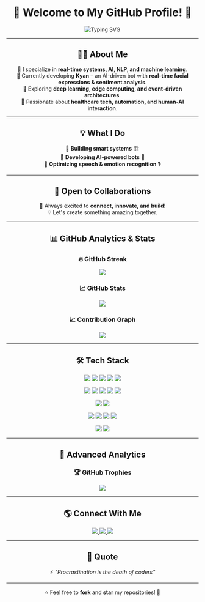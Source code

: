 <div align="center">

# 🚀 Welcome to My GitHub Profile! 👋  

<p align="center">
  <img src="https://readme-typing-svg.herokuapp.com?font=Fira+Code&weight=600&size=22&pause=1000&color=F7B93E&center=true&vCenter=true&width=600&lines=Hi+there!+I'm+Pansilu+Perera;AI+%7C+Robotics+%7C+Automation+Enthusiast;Exploring+Real-Time+Systems+and+Deep+Learning;Passionate+about+NLP+%26+Edge+Computing" alt="Typing SVG" />
</p>

---

## 👨‍💻 About Me  
🔹 I specialize in **real-time systems, AI, NLP, and machine learning**.  
🔹 Currently developing **Kyan** – an AI-driven bot with **real-time facial expressions & sentiment analysis**.  
🔹 Exploring **deep learning, edge computing, and event-driven architectures**.  
🔹 Passionate about **healthcare tech, automation, and human-AI interaction**.  

---

## 💡 What I Do  
📌 **Building smart systems** 🏗️  
📌 **Developing AI-powered bots** 🤖  
📌 **Optimizing speech & emotion recognition** 🎙️  

---

## 🎯 Open to Collaborations  
🚀 Always excited to **connect, innovate, and build**!  
💡 Let's create something amazing together.  

---

## 📊 GitHub Analytics & Stats  

### 🔥 GitHub Streak  
<p align="center">
  <img src="https://streak-stats.demolab.com/?user=PansiluPerera&theme=radical&hide_border=true"/>
</p>

### 📈 GitHub Stats  
<p align="center">
  <img src="https://github-readme-stats.vercel.app/api?username=PansiluPerera&show_icons=true&theme=tokyonight&hide_border=true"/>
</p>

### 📈 Contribution Graph  
<p align="center">
  <img src="https://github-readme-activity-graph.vercel.app/graph?username=PansiluPerera&theme=radical"/>
</p>

---

## 🛠 Tech Stack  

<p align="center">
  <img src="https://img.shields.io/badge/Python-blue?style=for-the-badge&logo=python"/>
  <img src="https://img.shields.io/badge/Java-red?style=for-the-badge&logo=java"/>
  <img src="https://img.shields.io/badge/JavaScript-yellow?style=for-the-badge&logo=javascript"/>
  <img src="https://img.shields.io/badge/TypeScript-blue?style=for-the-badge&logo=typescript"/>
  <img src="https://img.shields.io/badge/Dart-skyblue?style=for-the-badge&logo=dart"/>
</p>

<p align="center">
  <img src="https://img.shields.io/badge/React-blue?style=for-the-badge&logo=react"/>
  <img src="https://img.shields.io/badge/Angular-red?style=for-the-badge&logo=angular"/>
  <img src="https://img.shields.io/badge/Node.js-green?style=for-the-badge&logo=node.js"/>
  <img src="https://img.shields.io/badge/Flask-black?style=for-the-badge&logo=flask"/>
  <img src="https://img.shields.io/badge/Spring-green?style=for-the-badge&logo=spring"/>
</p>

<p align="center">
  <img src="https://img.shields.io/badge/TensorFlow-orange?style=for-the-badge&logo=tensorflow"/>
  <img src="https://img.shields.io/badge/OpenCV-blue?style=for-the-badge&logo=opencv"/>
</p>

<p align="center">
  <img src="https://img.shields.io/badge/MongoDB-green?style=for-the-badge&logo=mongodb"/>
  <img src="https://img.shields.io/badge/PostgreSQL-blue?style=for-the-badge&logo=postgresql"/>
  <img src="https://img.shields.io/badge/MySQL-blue?style=for-the-badge&logo=mysql"/>
  <img src="https://img.shields.io/badge/Firebase-orange?style=for-the-badge&logo=firebase"/>
</p>

<p align="center">
  <img src="https://img.shields.io/badge/Git-red?style=for-the-badge&logo=git"/>
  <img src="https://img.shields.io/badge/Azure-blue?style=for-the-badge&logo=microsoft-azure"/>
</p>

---

## 📡 Advanced Analytics  

### 🏆 GitHub Trophies  
<p align="center">
  <img src="https://github-profile-trophy.vercel.app/?username=PansiluPerera&theme=tokyonight&no-frame=true&column=6"/>
</p>

---

## 🌎 Connect With Me  

<p align="center">
  <a href="https://www.linkedin.com/in/pansilu-perera-984388333/">
    <img src="https://img.shields.io/badge/LinkedIn-0077B5?style=for-the-badge&logo=linkedin&logoColor=white"/>
  </a>
  <a href="https://www.instagram.com/parcival._?igsh=cXh1cnM3enBoaHBh">
    <img src="https://img.shields.io/badge/Instagram-E4405F?style=for-the-badge&logo=instagram&logoColor=white"/>
  </a>
  <a href="https://github.com/PansiluPerera">
    <img src="https://img.shields.io/badge/GitHub-181717?style=for-the-badge&logo=github&logoColor=white"/>
  </a>
</p>

---

## 🎌 Quote  

⚡ *"Procrastination is the death of coders"*  

---

⭐ Feel free to **fork** and **star** my repositories! 🎯  

</div>
